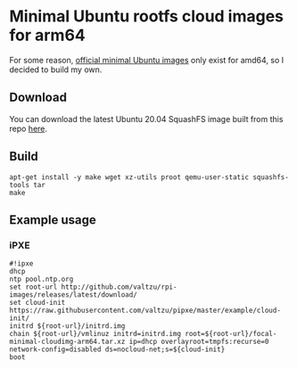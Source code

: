 # Minimal Ubuntu rootfs cloud images for arm64

For some reason, [official minimal Ubuntu images](https://cloud-images.ubuntu.com/minimal/daily/focal/current/) only
exist for amd64, so I decided to build my own.

## Download
You can download the latest Ubuntu 20.04 SquashFS image built from this repo [here](https://github.com/valtzu/rpi-images/releases/latest/download/focal-minimal-cloudimg-arm64.squashfs).

## Build

```
apt-get install -y make wget xz-utils proot qemu-user-static squashfs-tools tar
make
```

## Example usage

### iPXE

```
#!ipxe
dhcp
ntp pool.ntp.org
set root-url http://github.com/valtzu/rpi-images/releases/latest/download/
set cloud-init https://raw.githubusercontent.com/valtzu/pipxe/master/example/cloud-init/
initrd ${root-url}/initrd.img
chain ${root-url}/vmlinuz initrd=initrd.img root=${root-url}/focal-minimal-cloudimg-arm64.tar.xz ip=dhcp overlayroot=tmpfs:recurse=0 network-config=disabled ds=nocloud-net;s=${cloud-init}
boot
```
